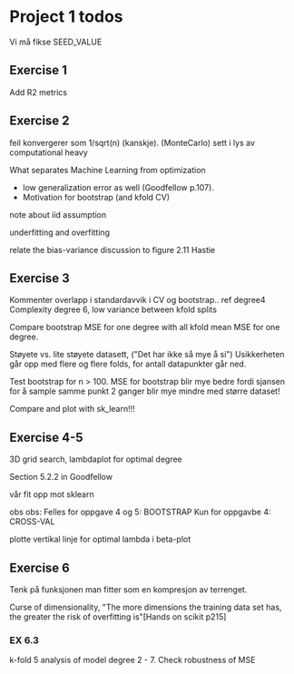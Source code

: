 # Project 1 todos

Vi må fikse SEED_VALUE

## Exercise 1
Add R2 metrics 


## Exercise 2
feil konvergerer som 1/sqrt(n) (kanskje). (MonteCarlo)
sett i lys av computational heavy

What separates Machine Learning from optimization
- low generalization error as well (Goodfellow p.107).
- Motivation for bootstrap (and kfold CV)

note about iid assumption

underfitting and overfitting

relate the bias-variance discussion to figure 2.11 Hastie

## Exercise 3
Kommenter overlapp i standardavvik i CV og bootstrap.. ref degree4
Complexity degree 6, low variance between kfold splits

Compare bootstrap MSE for one degree with all kfold mean MSE for one degree.

Støyete vs. lite støyete datasett, ("Det har ikke så mye å si")
Usikkerheten går opp med flere og flere folds, for antall datapunkter går ned. 

Test bootstrap for n > 100. MSE for bootstrap blir mye bedre fordi sjansen for å sample samme punkt 2 
ganger blir mye mindre med større dataset! 

Compare and plot with sk_learn!!!


## Exercise 4-5
3D grid search,
lambdaplot for optimal degree

Section 5.2.2 in Goodfellow

vår fit opp mot sklearn

obs obs: 
Felles for oppgave 4 og 5: BOOTSTRAP
Kun for oppgavbe 4: CROSS-VAL

plotte vertikal linje for optimal lambda i beta-plot

## Exercise 6
Tenk på funksjonen man fitter som en kompresjon av terrenget. 

Curse of dimensionality, "The more dimensions the training data set has, the greater the risk of overfitting is"[Hands on scikit p215]

### EX 6.3
k-fold 5 analysis of model degree 2 - 7. Check robustness of MSE